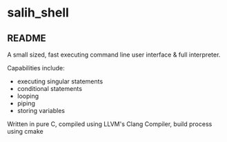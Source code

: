 # salih_shell
## README

A small sized, fast executing command line user interface & full interpreter.

Capabilities include:
* executing singular statements
* conditional statements
* looping
* piping
* storing variables

Written in pure C, compiled using LLVM's Clang Compiler, build process using cmake
